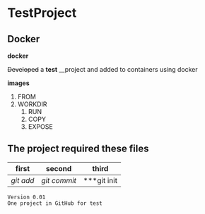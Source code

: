 # TestProject

## Docker

__docker__

~~Developed~~ a **test** __project and added to containers using docker


**images**

1. FROM
2. WORKDIR
   1. RUN
   2. COPY
   1. EXPOSE


## The project required these files

first | second | third
---|---|---
*git add*|_git commit_|***git init


```
Version 0.01
One project in GitHub for test

```
